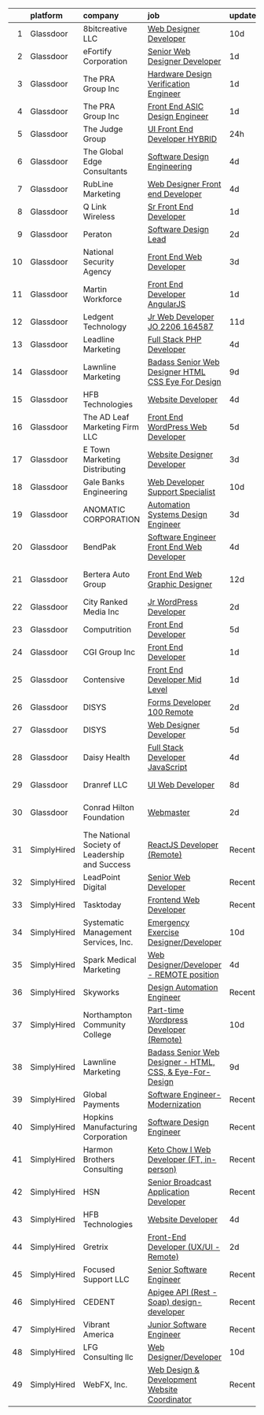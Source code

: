

|    | platform    | company                                        | job                                                                                                                                                                                                                                                                                                                                                                                                                                                                                                                                                                                                                                                                                                                                                                                                                                                                                                                                                                                                                                                                                                                                                                                                                                                                                                                                                                                                                                                                    | update_time   | location                          |
|---:|:------------|:-----------------------------------------------|:-----------------------------------------------------------------------------------------------------------------------------------------------------------------------------------------------------------------------------------------------------------------------------------------------------------------------------------------------------------------------------------------------------------------------------------------------------------------------------------------------------------------------------------------------------------------------------------------------------------------------------------------------------------------------------------------------------------------------------------------------------------------------------------------------------------------------------------------------------------------------------------------------------------------------------------------------------------------------------------------------------------------------------------------------------------------------------------------------------------------------------------------------------------------------------------------------------------------------------------------------------------------------------------------------------------------------------------------------------------------------------------------------------------------------------------------------------------------------|:--------------|:----------------------------------|
|  1 | Glassdoor   | 8bitcreative  LLC                              | [Web Designer Developer](https://www.glassdoor.com/partner/jobListing.htm?pos=119&ao=1110586&s=58&guid=000001819ec7aaa1aa379175f285ae50&src=GD_JOB_AD&t=SR&vt=w&ea=1&cs=1_36ec1786&cb=1656226294862&jobListingId=1007942370710&cpc=D3E44275D43A938E&jrtk=3-0-1g6fcfamjk6fj801-1g6fcfan0k25a801-cb3a9e8fec46c821--6NYlbfkN0DUopTza8mgHBODVgXoaTVIBmD97acycYylDsCol1Z8ncl2IreNVul9mPEQqWn9OdnVcH_Vp3uRbL09mJ5DClCvZ779lmN9ejhdmSI1oFTfiMHWt6tWquJ5Q4S202otBFJj1neCG2q0b-2N4KW7X5lu7jbjGFL1fweiqeuVRlLdK-CX0RtD43M953B1dV89koOH9zJF_JP354cNhuqFqHngdkKFsLKvDE3o_Suv2ushtXLxdB1kUOZcpzS5_3rw4xCS9gVnRYdnB3cP0GZbGGc2BgSltxjz67eO1umjFZ7XdWEgMiQFD13ei6TRE39x6_N0Bh32pmz3EdJb4C0NSIhkVAjXwqF8PifG2XJslAejbMGEwBgvOMfFj5yPwdZbEgIlwicCP3DyBGqgQXNUKbFrL-50PPhkUdYxfTzhpssB43oo2gHG-oU3beG_rm_PJPLgLMWo-KFhKkfg9QABL_8mf2iN-EYd89ykQmWjssna-moOD3BkNd7wr29u3Tl8kJA%3D)                                                                                                                                                                                                                                                                                                                                                                                                                                                                                                                                                                                                        | 10d           | Waukesha, WI                      |
|  2 | Glassdoor   | eFortify Corporation                           | [Senior Web Designer Developer](https://www.glassdoor.com/partner/jobListing.htm?pos=120&ao=1110586&s=58&guid=000001819ec7aaa1aa379175f285ae50&src=GD_JOB_AD&t=SR&vt=w&ea=1&cs=1_9a42ba25&cb=1656226294862&jobListingId=1007961920482&cpc=5C70DC7FEE0D01B1&jrtk=3-0-1g6fcfamjk6fj801-1g6fcfan0k25a801-56283aabba8db66a--6NYlbfkN0D4nuovUOU2dPryPr7-xanE7ZFWASvaSyNm3BqXIbrO0jncgm6dzGKlpq64GhjWedMHGhQf5zuqGZKhJbzuerz6WoY1CNE-wn2o97eoBpvVYWyu8Im0MmTyI-8z7k-wPBO4NIYGTr0yD4UfHPYVzkBxDKyQ8hP98UoiXYExT8LfmdfFQZrGaUu4gcilb4YjkaXwevENbJ-PTVhF3kr_yoKpUpCCkQT1dD_1SgGBCDEhVgDSmvrGJeh-4z_1yUcVISKXmgWw1Hp4EbKn_HwZ09Z7gAOSVCcJI21srXzl8And0U-N_83tUiMB0XeHU78NcyFMjiMaQoOdieQeih41-SpkUIt_L4XNAJi1MivlDAvaGUmk18XtU7xO0PDMOFHun03b_f5lqzu4kPjk4QWFiuGpeXTapdw9gzlFPJ3dDaUYNB1JJpVh48yuMZrYivRJCgnHa9L7wi6NSSnKnFD2W3DQlpRsCA_th7MFH5WxbcrQLPvkf19z9SpyhWP1CcLPRB0%3D)                                                                                                                                                                                                                                                                                                                                                                                                                                                                                                                                                                                                 | 1d            | Remote                            |
|  3 | Glassdoor   | The PRA Group  Inc                             | [Hardware Design Verification Engineer](https://www.glassdoor.com/partner/jobListing.htm?pos=115&ao=1110586&s=58&guid=000001819ec7aaa1aa379175f285ae50&src=GD_JOB_AD&t=SR&vt=w&ea=1&cs=1_ed664d04&cb=1656226294862&jobListingId=1007961514997&cpc=71532419B2302243&jrtk=3-0-1g6fcfamjk6fj801-1g6fcfan0k25a801-4b4c4b1ebfe99a27--6NYlbfkN0BK9GXDcakwdiqmeo8o-2GvkYnmPkq7xevAHdeF_847qpUj5hh6_5O15ZTBf3hO_n7ux-8mk0p5FFsehTHkAi8PCJfcSzrfhxBFpey-4hRa9G6q9e_hQ7nEEU9yJ_yEYPEKL3KnhO4FHuBkuI0wwzxn4_l-fagM9dJyHFGdl17r0SyHpwXaaqaXxoVWJ5lVq5697fZso8yWWcQW6fTsZxlAcoYwCsVtuhwd9jQV1jE-5MSc4pvsjh1hqu0RmA8lS-3cvXvzEjiO5MGR05shb27TwQhV4yaoxAUk-A0cFxykrXBfIBMa-KimchWhJrNZtam_gwnTSDG8pBAXuC7OOFIRWTHA3ypDSHLxSML_MYdgrjHkO4TZKxrnScoILwH7FPjx95T2vhmRyCeYtjzw8yWS9jvunwcWAOtspc4qNbHhSlCkGSXC2H1qhPMau25VoTm_PBcEbTRBN7PHdFzwpGZBG_DDt0Cd7mMXf-wIXmiBQsjOO4P9CCa2)                                                                                                                                                                                                                                                                                                                                                                                                                                                                                                                                                                                                       | 1d            | Santa Clara, CA                   |
|  4 | Glassdoor   | The PRA Group  Inc                             | [Front End ASIC Design Engineer](https://www.glassdoor.com/partner/jobListing.htm?pos=106&ao=1110586&s=58&guid=000001819ec7aaa1aa379175f285ae50&src=GD_JOB_AD&t=SR&vt=w&ea=1&cs=1_4b0d4fdf&cb=1656226294860&jobListingId=1007961482182&cpc=2069669CCECE0501&jrtk=3-0-1g6fcfamjk6fj801-1g6fcfan0k25a801-14c83c729058537b--6NYlbfkN0BK9GXDcakwdiqmeo8o-2GvkYnmPkq7xevAHdeF_847qpUj5hh6_5O1sz_BMQe1cGGGSG7nRu6Z1or8mmINyuZ8njAzumBoKvV4YajrFOoAuXXamnIdB4x2WRRyVafhyD4V88l4hJRd0kV0jPLIZGxWp6F3ZtZchayQwebt7NztEqkYIyeWnQ4yzKmX1m6qHTpuNB4BcNaTz8PMgK3D4qN2C-NkT1Xdlk5YKoY2tC8XsXNlynT32_wGE18pe2VaTwD00LxHMSj7_IRY3bFO9KZGeABXFkkS76LHCykma0yYulYql7DZp2nK67uk1cHKfxGPWoMQmhYRamwLKKtcbvtCYguhsS-LtZF3qlGSoBkO5agQLl_mD6nwok95Wjl3GdnGtNM4VjJJiBNQHQzxT2y9HOiqR8BrxXE__yvmyxFPWJJWQmPsFuH3HkmFRthixjTuTChBH8_6v7k5RT9eBMxk3K3LXQA1GlWFp5u8SztrCic-0_s5po-o)                                                                                                                                                                                                                                                                                                                                                                                                                                                                                                                                                                                                              | 1d            | Santa Clara, CA                   |
|  5 | Glassdoor   | The Judge Group                                | [UI Front End Developer   HYBRID](https://www.glassdoor.com/partner/jobListing.htm?pos=113&ao=1110586&s=58&guid=000001819ec7aaa1aa379175f285ae50&src=GD_JOB_AD&t=SR&vt=w&cs=1_562596bf&cb=1656226294861&jobListingId=1007963240520&cpc=608BEFD8E68346F1&jrtk=3-0-1g6fcfamjk6fj801-1g6fcfan0k25a801-fe7eadf6cce4f9c9--6NYlbfkN0AEfvaTCbEyT-QU0mB1I0G9RQ6RLW6MmY4ibAKfSb27DkVWgLbvCGilYWmviU5BJjyNQT2aN9fkkZhw2sPAqjOW1BMVng-bPc3XBQVa5LY5NPIP6qfd6kt0TSN1t1qwSVkkBo-whYKiFn3qlN5_wj6x88mIiQqccAs83Xbz1Chc8Npf7kn9p49wSNEgEXFYxHoZOJz7ou58i7p0XSqjEcocOh5vjhjAzoMqzDbXTzxHjZFNJnFyUQBXHHAPJclUO9tkw1LuMlRm6IUFeSnXeC3mqkLZXsx5QSMKLKKT-YW7DqFiYT9p7dr3OXL4KDwy-jrSK_An6yxOThMFmg7cvhLw1dCftbfAhBIktXslvENpf2xKuxH9uyDe9r5hF8vbmCbJaSa5s0f9PiGWUkcQKoIl64t_L49clvXHXsHBYBxjNYQsRaM7hzJ3CMYvGgBX7-k7iwt6B_jUrhMxjh5XbNqGKj2z5Q-KTbTqm8rXzkS5kwkglozd0_mzI5cN44_l7RFV-J8al2HMN3HNbuhwy1VoLdYt1BPJk1k19X6iOHw1FR0dZFjjT54gMxl2v4xWXFT7u7dfHILaa05hd_SL3BuwHAYRaVuyC-2CcBSpkoPt7jF3ZPk1RorYx1aeqZfID4jK7Mr2EjamQC5f-mhe7B_0Nb-impx2KS1XyV66NM5qMTpS-cGRgzvhutSBk4hy7l4%3D)                                                                                                                                                                                                                                                                                                                                                                                                    | 24h           | Wilmington, DE                    |
|  6 | Glassdoor   | The Global Edge Consultants                    | [Software Design Engineering](https://www.glassdoor.com/partner/jobListing.htm?pos=128&ao=1110586&s=58&guid=000001819ec7aaa1aa379175f285ae50&src=GD_JOB_AD&t=SR&vt=w&ea=1&cs=1_a6acfe7c&cb=1656226294863&jobListingId=1007954004907&cpc=F4EED0218A761C36&jrtk=3-0-1g6fcfamjk6fj801-1g6fcfan0k25a801-c7fe204603391753--6NYlbfkN0A4Pd9G7Psxse2LYHgJRkYguHzML5L6KVZLzJM3sNXICnMc3eh3dt3QEYOmT_Cvlg7pCbJCL5uuvvNe88pkE4lY_tLRuIXUhZMcctNs1jmlB5wnp88q7twdcZhubaJ316A6ygpQSD2wSRhH6etT1poh9njC_lqU38ySBQe8OnsrPjS8qhLJ2NanTs-OFnV2CAn03_fiTw4_DkHs2eEeDXbIfJVfSkTRZ3ftj-9Tt5U7gUtlV7hFvaj5QZUmrwJt4JI3cKDNBsN7ePaqm01ud7xsY1WXUQCYBCnOyz4abSY660dOpwZflkQQRAM4xguyhYmn7qXop70wrqwbZFkY4rfxVt-WBdMhqPzv4yKjxfFl-n8K8cDt7vqT84foKeXB0KbMp02EQ0d0b8Yq8uftoReU0FieWX9p6ovYqLYu16kyUNtHdHr4JBqO-MJhcEYUtwNrZYd5C-vKTYSfwd5ORDNn0dm30v7WMUUYeZCsfIqYd_5h9_vt02l8hdKoOYRIRxikptdbBJiHMA%3D%3D)                                                                                                                                                                                                                                                                                                                                                                                                                                                                                                                                                                                     | 4d            | Wilton, CT                        |
|  7 | Glassdoor   | RubLine Marketing                              | [Web Designer Front end Developer](https://www.glassdoor.com/partner/jobListing.htm?pos=121&ao=1110586&s=58&guid=000001819ec7aaa1aa379175f285ae50&src=GD_JOB_AD&t=SR&vt=w&ea=1&cs=1_a355d346&cb=1656226294863&jobListingId=1007953976054&cpc=D3E44275D43A938E&jrtk=3-0-1g6fcfamjk6fj801-1g6fcfan0k25a801-fbee035caaac6148--6NYlbfkN0CwtcnIs2i24PHJ9Vli1FFanJKrvDdZrVM-GI2JULZnjle8FvWQJjQMHRAtB513GKx-wSVa2hTTUmByA6V9PKI-w6cwqQfPy2aATzFHSNpomxmlqWKNpB6zHmyIMZcL82FzIO4XUUZlVKD3wcRoEV9rO5TZUy0RtLUaRoqjb0RBgpzvU3W7XztS8f7ZEmiKdGleUiScPbDzrZ3aKbNYxsZWi4GoUOdgIBT66j_5rABaO2-LByJfGM4K3bBbsqudKHedYFDaa6-i22PZ57zXnMQNSu81n3WbDIWfk7u5XMvdIKFpRUDq4Va6Fzzl41ZwgfALKSFApcJ2dR7UEEWizIfDoNBfJfKdli4gWMubZYTbjBwA1L2MUQchBoVdap6FG0uN-OsuQLRcdw8N19cBRcILbfsyZ58ma9FRbZ4gTWYH7wF8hdZbp-vkWTWRFGzTJd0bQ51KGBtyilPrKHxhcYY7o9OQhArWOX6Je0aMgG9p-lWiqKBnH-cPnwiMUoF9bEKkqTkfY1A1BA%3D%3D)                                                                                                                                                                                                                                                                                                                                                                                                                                                                                                                                                                                | 4d            | Cedar Rapids, IA                  |
|  8 | Glassdoor   | Q Link Wireless                                | [Sr  Front End Developer](https://www.glassdoor.com/partner/jobListing.htm?pos=107&ao=1110586&s=58&guid=000001819ec7aaa1aa379175f285ae50&src=GD_JOB_AD&t=SR&vt=w&ea=1&cs=1_a15dfd87&cb=1656226294860&jobListingId=1007961683255&cpc=D2A6DBF304636DC4&jrtk=3-0-1g6fcfamjk6fj801-1g6fcfan0k25a801-155da40d50980873--6NYlbfkN0C1n-7uwLBmXreK9Hz04i1NaXR3ByHk8AHoFYtQOHcucrvXy0Nd9rpChCPns16t6Uo2MBqJPaErpXCbk6PEqCYlxoxbHe3SrFcw8QaaBXrk0JoKya8PzRyJ3WIwl6M8x-sxJsKhzP5G_uNEvlPKpWSXO_AFDkghZcdE0ZUFkKucLlcJBAx1pk9P1orjm1C8Ro6EA8iNeG7G7YZCbPlm3VdXv9p_ZMjECM_ok3Z-dcPR3lkH0TIxmBP40ToKowujDM-WPZ0eLErTJgjVstC6__ld_DN7dgwcxRRF1Tfgr-y3XuW5yKSib9W8gpwyWsOkjEy4fLU6VjglC6HB8ZrpBfDf2Og-NxMN4LScSBAY3TzmQw7fEvKY1AtxHMx8G6xsy_jAReYKB4y1_TorNB8AsTCvFVlm9mS_qlvVFf08cO6MC6y9HAc91RhwkgVHa0EcpkC2W3dUUqGtaMRKMkSIMO5xaY9axeg2yIfwPk-Uj15rDALvrYmHpijT5OW6CDK43JxD2ZjIa4Tngw%3D%3D)                                                                                                                                                                                                                                                                                                                                                                                                                                                                                                                                                                                         | 1d            | Dania, FL                         |
|  9 | Glassdoor   | Peraton                                        | [Software Design Lead](https://www.glassdoor.com/partner/jobListing.htm?pos=117&ao=1110586&s=58&guid=000001819ec7aaa1aa379175f285ae50&src=GD_JOB_AD&t=SR&vt=w&cs=1_c3f222f6&cb=1656226294861&jobListingId=1007958913635&cpc=0FE1F5EA2BC84A01&jrtk=3-0-1g6fcfamjk6fj801-1g6fcfan0k25a801-95fdf940415fdf29--6NYlbfkN0Cx7R8OmodZU4Ze4hnUhR0Myw3_voyDLMHXumN7ynSuTrXceT3foN28OOGtcbbQ_76yjlCEE38DcsnVRmeml3FUhS_BVBmZiP-3o5rH2w0oA9HvOAyTBlNGV1Ig4DZloeCvpNOcfBx8MpLo_4La3O0NNCkzqW6BPe1nZekEGRQwj4TfFYu-utqmQKoA2a1jjXyT35gWbRfcQE-RI3lBKiTW-Zyyfxp6YRYXJSSTNGYpigjyo1FiV7yiJ-ZwmlrilxeZ8On-kMiWRTO0Pkyr8v0tADZ6YDmTsn1EqCpZ-em6YtHacl1WB2xl47srRauhBgk5c796OEP3nJSwemoHDIuLkGvlJRiXEMVcOVMHBC3DYhbTe1mRZ7RO_odntqx9NiACfGlrfV56z8IrpF3mOwfD4zkpWUIfpPBjTrJ0S7swx_kXUBflKxbj5yIc2JaIJfzesT-7skaAT_XeGShIU5TqVZMRO4K58HZpjefebf-GosIYEL-aVCu9vBbw_JCE-4CeeCDN0aMHANvesaIZLIbVKpN5XxRE8ZKig9BN_nSF53qhr6jAGwUbRn9FuzOVisIoMh77JY11zqVZMkrhMUcpud4X_3rzTOoLfvTcwRuOEjLtB112IjagRpw_8BLxD11-0hwEYGJ-k3U2q_jX8G_ovJX-8xMWzI_45M4ww-pyS1LZfo5vRza-vu8Sb7KphgGQY8zaQX4ogTQ303JQpWJ5vsd4LG7cgvQFPHglL1VaU0O8wqSFqEwRgCFUYZed1Tf2y2HjTGjnKvbUHoVogTap5a6nK2ubV-7zBkhpcrpHIbdAmSfI_JHe9BbSZBVQKbtzw_XV1mFaQov3_RUNt6NKgVUOi4_rE4ABjFBRsTLU42nca7MmIUXGYSBHKJA4nGrpMyTr34J9acaa4LCYc8JRDSnl3rCvg2Cb08B0VxpV6TukblaptXf0jZmDsCcy20v9JuPusGydtAHHu_KUuIJIoQSfphxR5iJQp_0qyBXU8bUHoK3qc3vB1YA5gZ-S0bZoBRKKBTDEMlgVSLQhmPynBGwd7YIsBdW-reh6Om8T74fPCPnDvL7lmV-_dQ5wqPstmhM-XDPG2A%3D%3D) | 2d            | Chantilly, VA                     |
| 10 | Glassdoor   | National Security Agency                       | [Front End Web Developer](https://www.glassdoor.com/partner/jobListing.htm?pos=104&ao=1110586&s=58&guid=000001819ec7aaa1aa379175f285ae50&src=GD_JOB_AD&t=SR&vt=w&cs=1_9924012f&cb=1656226294859&jobListingId=1007957279298&cpc=C5F9C09AE97B3D2F&jrtk=3-0-1g6fcfamjk6fj801-1g6fcfan0k25a801-7043e58df719583b--6NYlbfkN0AC5S5KfpcrE62cRuYLg6qW_HWiPjKHP06qk-AGfbwYtGlr3wcSMURH9oqKq1q2FCfY-DrG8Aq1mWNcuIgXlub4Gzg7YdF0VQylb8Djye0uQJEe6MR1DUIybqRonvXJC4HR2ZuZ1_Xqm01-MXkHzJlQ_YRjbuVLHkd51UrRYPjoNK2OegH5f8Hnlpuj-oBK0LthcU-V3LWZS4WNXwfHaolPI_uAgv7u0bvtRtso2uaz4G4D7xClk8qLyy7_1ZdafQlQ1qmQpLsM3Ibsz0EOrb-I2aQqiR8xwKdfUaWBqJFHeOBK2cD50YKwPWMX1zgcgvHLlDu_RwDlvBWzV4VB6aP1vv4PqqSf801td3XZHRlWZYlxOJkl7ONtmynN2WTNvPdKHxPXYeTRfqcqysrMJmJV2hgduGvtjA8pu6omUcSMq6vG9-NKEQE-A-Xa7pbdK5DHGZTcTpRnrgAgxRrxKvWy3bxLtrSCuLMGQ_lBlvhnGg%3D%3D)                                                                                                                                                                                                                                                                                                                                                                                                                                                                                                                                                                                                                              | 3d            | Fort Meade, MD                    |
| 11 | Glassdoor   | Martin Workforce                               | [Front End Developer   AngularJS](https://www.glassdoor.com/partner/jobListing.htm?pos=124&ao=1110586&s=58&guid=000001819ec7aaa1aa379175f285ae50&src=GD_JOB_AD&t=SR&vt=w&ea=1&cs=1_b920b60c&cb=1656226294863&jobListingId=1007962089833&cpc=5FEB1BEB8E14EF52&jrtk=3-0-1g6fcfamjk6fj801-1g6fcfan0k25a801-17584acb46dd2ff2--6NYlbfkN0BAnXLjUwbR7LBHhCcBSn_NgtH3YW4eF8cFpakyIhC5-Y63xUvH9OBGoxmLdoU4zAoFL3cfnywLBxNQ--StJOhHHeEyWH_tMpaPAcZjXIQpQhFKYvRWGodXBWEx88VXUxqblwgbSy3clJ6NBpIarw93vPIWJq4WhuAeO1sSUEfWz4MAJ0oeJGidFPLy-oSsQyiqcK8RztEM2NFQWZCGbw-aJJh5mWGtMNTmbbtk6cOjv0g0bB2btNVcMk0Xa6gkI9FVxib3OaRnQ2rMZnIkmWt0FhdalrWsoTkux3Wq5bvq8bPri0L894BfoUZDWoLgPsz1b3Qh_rTd_Bh6IryqXDTeYqwnaJ8ebwfRt28uz9N_xdyTZfY0sVNpc3N7Pn8UwkkXTQCsDjAaU5asTW2pEUKzOuiD80adpBFO2Q8s95X8t2p8B1EKlB9tq04lup8F-QZZzt-uMrzeh_PDeaciJ-mOjpRkIhwz-EuljQ2gaBJAGaWp0XH1XKxBlI0Tv3vuDLTD7XeEY6BOiA%3D%3D)                                                                                                                                                                                                                                                                                                                                                                                                                                                                                                                                                                                 | 1d            | Charlotte, NC                     |
| 12 | Glassdoor   | Ledgent Technology                             | [Jr  Web Developer  JO 2206 164587 ](https://www.glassdoor.com/partner/jobListing.htm?pos=130&ao=1110586&s=58&guid=000001819ec7aaa1aa379175f285ae50&src=GD_JOB_AD&t=SR&vt=w&ea=1&cs=1_2d83e07a&cb=1656226294864&jobListingId=1007939704161&cpc=451933188B21919D&jrtk=3-0-1g6fcfamjk6fj801-1g6fcfan0k25a801-145bcbc9936b2581--6NYlbfkN0BhfrGGbcblirJ0_oD-V1jJ9SBvie1turFDKTAe6KCgNxcglQf_GDNs19Mxti6n_Sqr68PVAOuRfGvAxdvY4X1GgZOVzAOcPqagn-QvrInoCr0rXs6oTdVqsy7xiRaPyg-nNViKaA5Gohx8wkhuPvDMhSlQaDvj8Nc8wzkCJhEn7byMr2EFbtrne4-cmeZbtXfZ9k0zxHd-VFIFiJ7euJlh7PCVWEy_XIwtvR30gn89FSPmM45hc7T1m6xJnf8O-BA4PuLDHF01YVPfgbSdr6kUgFpQDKegL372Qy0Q2mc8H1k08-qROAGXjkRRgvN33m9_fveIQ9gj4COnqw48C6w6cYNYdlTxj17ReJzpbBIvqYF3fQohcKMjzPv4JTWXc4oFdMaS2fbBmKDNO3HXJHtnxvyGKUda1Ez_mM01_swWjMNx_io-ijgsLGX0I5M1-oYziVZPJk-nR1jSRkRm4Dw_H7MaI3H9-holyVpidB0UjfA5ZLbtra1wYeQZq3RyS6dCicbqNi54-gMJonHS-iiue_ick9caJC2wfA66ayCJDcYbsz_yv00Djpre4WJ-hLk8OkpRrODuXa7lWxnDPc9-NpFTxDyts7WJZHzhkvYHWnQryyWW5ckyKEZhs_Pc8IY%3D)                                                                                                                                                                                                                                                                                                                                                                                                                                                            | 11d           | Sacramento, CA                    |
| 13 | Glassdoor   | Leadline Marketing                             | [Full Stack PHP Developer](https://www.glassdoor.com/partner/jobListing.htm?pos=101&ao=1110586&s=58&guid=000001819ec7aaa1aa379175f285ae50&src=GD_JOB_AD&t=SR&vt=w&ea=1&cs=1_b18d95b5&cb=1656226294859&jobListingId=1007954634277&cpc=75A994F6883660E9&jrtk=3-0-1g6fcfamjk6fj801-1g6fcfan0k25a801-908bb4eb01764e22--6NYlbfkN0BTT1lo8Jwdy_hu5PBsWOg-OgEs4ry3bvHurgSPaoaOHFfKi5DtkBbFDM9npbVRd7tuO_tHc974IwCIob7K7D-jta9I14p3CHW0ZdAMbQ4kVjq5Ph4nVjJ7etYw8hjEImXxYRFyrcKEz3kyqVJXS6-aEA1-rtkWwm1II_waHQ5C_CSRFJaR5rgSFxOkHJFuf5MJOR_Nr3k3x8Oe2reNFLLkJLl6NJlTxtSyJ1qM5quzfUXi5t2ONZ_u0K8uXB3AlWGb0RXWEXHToqvR5_QTz3Q-RKp8MWq0ChdCQtVhSPUBiVpJ6tNy6bBuKokME5AyYtXYIlg8OqbRp-0PmoTf4JWuVvCxujfFFhsMqMER30MdJw_UXkMU2_n805mXH1Zi4PRS2vOWniDO5RQbXtDbCqO9qbDW7-021YP02_XJe2SC3LdwD21gzBkVi2AsmkXdcSyckYVFN9WeK5Fd-IX14U_J2QaDSzORGIM7mKlyUfkcDAddN8xDKd44mN3aVeacxJqEP83wnjH7zw%3D%3D)                                                                                                                                                                                                                                                                                                                                                                                                                                                                                                                                                                                        | 4d            | Tulsa, OK                         |
| 14 | Glassdoor   | Lawnline Marketing                             | [Badass Senior Web Designer   HTML  CSS    Eye For Design](https://www.glassdoor.com/partner/jobListing.htm?pos=102&ao=1110586&s=58&guid=000001819ec7aaa1aa379175f285ae50&src=GD_JOB_AD&t=SR&vt=w&ea=1&cs=1_c2eaf6f1&cb=1656226294859&jobListingId=1007945270122&cpc=DF5A0759EFA3C87B&jrtk=3-0-1g6fcfamjk6fj801-1g6fcfan0k25a801-c11d92ba87d007d7--6NYlbfkN0CSgGTbSPgM0xpgWRkp5SRTexU57Zk_6_bZ18eqb9d2QPonl4wyxnYYzZzlQX1INA05EVULwZuD-rw-yad887exhHL80ZF-6sCv590OQr2cj3ZF3-pMXOqi0CfpHb4cS6sIfTWaJDnbeVN6g9oZH4Sc_gMnT8ZNkGUcR0rk47uFGVNZvWApXP8wh5IUZdNkTFgFn_ZS4AdMsQivY6KHPhQughno6ctca6LOXe60qgr3Ut0gql9tahtEjzQWFt0pZo_PvU3_llrjLYazX2Qlh7qmF7O9J4HSjMp9qNL1QFMyHiaZypQO1Wcy07oCXXI8H4uvA-VGN5nY1cJfNa-USq501nNYqZ00M7VUdvjM1q51VepfeCxGfxU3y_Q9QuOT-pvJu023LQkVP2elfPZ4p2LSLss5Tts8KNkWrW-bpHV-w7tUFeZViYb79wpK4lf-39De0XKBfhZh8Z88i37HWPSt1dvCvjhiwiRpPwIl8EVXTD14sotbPbsuM1js4WzRBe2jGtBpXUrLfB9fNRTNS7_NRvvCZTraag5tBTJxz1I2Rg%3D%3D)                                                                                                                                                                                                                                                                                                                                                                                                                                                                                                                        | 9d            | Tampa, FL                         |
| 15 | Glassdoor   | HFB Technologies                               | [Website Developer](https://www.glassdoor.com/partner/jobListing.htm?pos=112&ao=1110586&s=58&guid=000001819ec7aaa1aa379175f285ae50&src=GD_JOB_AD&t=SR&vt=w&ea=1&cs=1_07c1f04d&cb=1656226294861&jobListingId=1007953993668&cpc=155EB9D5185558AF&jrtk=3-0-1g6fcfamjk6fj801-1g6fcfan0k25a801-7180699d7561f315--6NYlbfkN0Bdi3r-K5gyuedsFzsY4v3-uemM-ORqdIiUVv3E2nJH3m1kvUo0vntVdtbRBW5PTfz9Krfq1lrZAb6waEh38pCyHo-3U3GMG7Q_gaBt9bARnCw5s_bKQJQ8sTQX6AFLCQPrl9qVN2pwxobTNGpTzYke5ZvstYOdjTZqeOg9F3xkvjWcSPiRWnI0W_pTAigev_wBwjoqCfnoWzAZY-FCiOkylfUtllxp-4H28XFwQwfmP7iRXf-LG8lZdNzArB_xrs2vi1ytM0wbnshpTdlHhgJSrkNm0XPHaKSWiZXZXjslL0OyM0nYrZn2-U_asrlw5pqSk88tbCuVlb1fIw02SXOoZyP3Hri_OR5DQksFagAbyCgPjfOzlJaOZuckMcrm8OwM_YtMbwix_rIELuQjtYuJtqMJGB13z010jjlb4kaFlDerF65xBCh2MQY6Xwj2XSjJJALrU7Vo0nbB5uxzWJtBNDuAtIY-8zpKGKAlHQC1J1D953TePeWo3B0vE5TqrV3pUui3TW6yHCK8CNe6cTUz)                                                                                                                                                                                                                                                                                                                                                                                                                                                                                                                                                                                           | 4d            | Saint George, UT                  |
| 16 | Glassdoor   | The AD Leaf Marketing Firm LLC                 | [Front End WordPress Web Developer](https://www.glassdoor.com/partner/jobListing.htm?pos=116&ao=1110586&s=58&guid=000001819ec7aaa1aa379175f285ae50&src=GD_JOB_AD&t=SR&vt=w&ea=1&cs=1_94534140&cb=1656226294862&jobListingId=1007951378118&cpc=34670CD602BE5E55&jrtk=3-0-1g6fcfamjk6fj801-1g6fcfan0k25a801-db6b9263b11ee93d--6NYlbfkN0DZZww-p_mr8GWlqIRBY21Wjl_Fk3kglyx5_HcxykVqwQHnXXR0FP8aKzM6estskSMiOfhHs8qcrET9pwWIV88OLDflg14DFXuCocmtxjsDBhw_6CLIIrrfWO2UXNQNrXnc3SMyAbX4dl9qxgzgs94ZPmRqb4FtZqeA8htErjbnwUfxfRxLVHH48-V_MC2fABzreqnBNr_vDc5qyfJKWMMyqqzWc8SL0oEaN-7Hx87pzKm0SveLzxq75aZXd2ctfuZMsA7QeM8fMZ2uhdrY8fUmYK_apUoF9TvS-9SvLzDy69nYg4NpAnK4QKFUIaRk6hLwNa2q_CYBNea0YS0LWSD3Yl_NZMGyieYrzujHffxsGL7LuA231r781z6gnbdckT0Y7Kk-nd-2rqc3me8do3hPA-ZmCQjWUFvN29xO_FIBvSZwa2nvuB1pxrjuixD028UQedCS5BDy1TGeY7fgGad6qyTalngpg1eeplQ81q4KuzE4fjYorri_ZqeqKFIM5_IbC4_WCdbbZR50CTy1wBue)                                                                                                                                                                                                                                                                                                                                                                                                                                                                                                                                                                           | 5d            | Melbourne, FL                     |
| 17 | Glassdoor   | E Town Marketing   Distributing                | [Website Designer Developer](https://www.glassdoor.com/partner/jobListing.htm?pos=123&ao=1110586&s=58&guid=000001819ec7aaa1aa379175f285ae50&src=GD_JOB_AD&t=SR&vt=w&ea=1&cs=1_0c3623ea&cb=1656226294863&jobListingId=1007957283512&cpc=1120CD366D53BFD9&jrtk=3-0-1g6fcfamjk6fj801-1g6fcfan0k25a801-4bbd83eb6e4fb58f--6NYlbfkN0DTBwQIIqOZriTQlyDC3H4r-aRFxwE0g-8xC_c1L20femK_v-xx8idUgDFaEkHZGGPo64Ec01lRNvcrWg9vUMzq8DQF090pDZrfXfpS15vhYnHpE5LiOgmUKLylryTgIoKhYh1Es_DSxvBax7J2h7NVROQAsGMShl2nChjPofwzXbZSdR33PonxtWbvuTfAksavM7cuS7_pjn_eA1NB1hipDcUhtFccwR5XpKDi4zNdByI5gikrh0e1AhaLNZ6sopvaAhDAYmnFvHqeRomod48zVt2qy4JV1cmF0wjj_uDBU3vXW0PehasoYbH0zEMsBIGhH_xmIoxMIynAa4JxYLj5JWA_9bu4bhXeMu0-zS7SJWZc1eMm47bwin2uTKb7_tH4eVZFUWkIXbN3R3nIyzj0PJqc4RyKMvRV0oMTxFQRC-2GOgOo25IU3u5GsviRlZzmlKVkrXTLrwHgzUnGLLa6sQ3KEDbd9pkDhIvW-udq_A4se5i65Fuyn3fIOJ9XRRL_Kke1e83uxw%3D%3D)                                                                                                                                                                                                                                                                                                                                                                                                                                                                                                                                                                                      | 3d            | Elizabethtown, KY                 |
| 18 | Glassdoor   | Gale Banks Engineering                         | [Web Developer Support Specialist](https://www.glassdoor.com/partner/jobListing.htm?pos=125&ao=1110586&s=58&guid=000001819ec7aaa1aa379175f285ae50&src=GD_JOB_AD&t=SR&vt=w&ea=1&cs=1_ff23e642&cb=1656226294863&jobListingId=1007942102245&cpc=9DC6E4D8324653EE&jrtk=3-0-1g6fcfamjk6fj801-1g6fcfan0k25a801-0b2d475303922276--6NYlbfkN0Ai5iChIdwBzCUq6MZK3uuwHRlwVyxNIh-11viHtQUvT2CY-msD8unmLuop-Pq-KhN1IkmZstDLNht-0Py0uXr5szZ7duigwNQ_XliKeOm4iVs761nEk1P0Bk2b9ISUFReufa-xI56HKdMYERNy_Xfd3xrtijKDLxAvaTj1LgXNfuvqdygmyvRA-XdjU81Gx545tkNz187Cf_uAWiLyatbNOw2-M2ltXGPAzMXxhnq8ehMTu6Bb9x3yB4UWMK7trCDmRdOMxzzO92cBguqsbXb43Z_4YUTRm5tjfS7ECFQJgYK_gseVuLuGv6rneo7JD-2f5bwVpYfEiKrfShFyIiTdNBM-Z-vn6O3XlSGMrYMUIdC0s8guS_g8DgcVpUcGu_sdpSanJ4ZAPxCkxaTiO8V_VNUXiCBd1Q-T8a28xiJ7nkKswGY18DgA3OxIHwypSFUeUOCyhWB16PoXXtaPZkB9O8_ds_nTCkfhNZ8nfw9o_LUTKzt0UVxrW3u7yZgLHiwSgW54clVuNIFTdujk6Cs0)                                                                                                                                                                                                                                                                                                                                                                                                                                                                                                                                                                            | 10d           | Azusa, CA                         |
| 19 | Glassdoor   | ANOMATIC CORPORATION                           | [Automation Systems Design Engineer](https://www.glassdoor.com/partner/jobListing.htm?pos=127&ao=1110586&s=58&guid=000001819ec7aaa1aa379175f285ae50&src=GD_JOB_AD&t=SR&vt=w&ea=1&cs=1_b8af10cd&cb=1656226294863&jobListingId=1007957793183&cpc=ACAF1607C5C1E404&jrtk=3-0-1g6fcfamjk6fj801-1g6fcfan0k25a801-c2d9a8088d529895--6NYlbfkN0BSJAS0bMvUjQ-LFA_AxiV_vp9OQqCJ5EZSNOKIIQ-c5J2JF58wAPxTOpTsa_3z6NLUlzKfy2n-1LmWUYu93-_k7edtidIGH96XGEMphJ5blN8xx_sL04gAE0aGc6NnLgcM8NU7HRVMbp4MxgM8JYM8GNEqDyAolTFsYpNBR_FuT37cmSlQfDLL2e9-jf5IwRFyLesq0DWykGMEvhLq1ARnaYGW9N49FAZpwxr6uea5wVzMOKjxj8jD3Ph8eYw2g8RBp33AFsH2nADEb-PTDvpmsHYv11UwMwbcZierdRZW1LeK-AFBqpEbWncYb8rVQg21FN2d98I_MKOD6Y5SlljL1RTrY5O7Zk_fH9kXPv3JKth5994M0xUR9c0rmFaX3IPP0Bzp0s3gpbjB0ZBkP9yXO3cUOEieKxRJNs67SEICO1iYXqlpiUQqG580qp23oNOSDx2vP97sF7yTML64ueCwWL6_YRWZg2DoawA0gf0-r4F3KPmpXjQcww4yYweiPaKzvCE4mA8QLa0yQk-OABvnDiDEulc5meU%3D)                                                                                                                                                                                                                                                                                                                                                                                                                                                                                                                                                            | 3d            | New Albany, OH                    |
| 20 | Glassdoor   | BendPak                                        | [Software Engineer Front End Web Developer](https://www.glassdoor.com/partner/jobListing.htm?pos=122&ao=1110586&s=58&guid=000001819ec7aaa1aa379175f285ae50&src=GD_JOB_AD&t=SR&vt=w&ea=1&cs=1_4aa3efe5&cb=1656226294863&jobListingId=1007954031341&cpc=292036AD7E8A5303&jrtk=3-0-1g6fcfamjk6fj801-1g6fcfan0k25a801-bb5c9f73b3b60c24--6NYlbfkN0AuAjYKnBHsdkcMxrD7ZJITXxV72vImVt5xOyKRJQecNFLpcI9FqXvspaXfryRjrMadcabIlBP19Brkbi4aLrQaFppalG6D2oGqzCIRvGVqRo2mP-SeKcBxawQ6u8FVGonB9MB8_klVv15UeZSjpcFY3M1ye3b-ylXRTx4t1h3ytRBcZEKwm8pXZQ-mtKpyLf-7ZOfpcVagQDXDCd6vDsog5SOb777DRFjxDXoMSewv0vwj2wLz5rPAiAoLUMjTNljO-D_l-C_1LnRu5Yt7pJxmkcQLCSz7IT4Y4fJrFVrNBFIJcxb7z16sO7HrkuxgSG8wxwn1a1dvqPCrxcviIxenTyYAhNw3X82LqpqE7C5uzcAO_WjB-Wl2uAl6_gQ6VQpgW9Fd4slvS6L0QGiOetyinFG5UvYQW8i0dh1K2xppP_MmKetgnhhgxz6RFnCgNHrqKgPnbC_UwhiVZeaiKom1CguxOuDZhujxBb8NmVLsv3SY-0tld5NMRpsLXi2Hq2B5VMomlh9VDXBN1IeyFk7vPsNoena0Bbs%3D)                                                                                                                                                                                                                                                                                                                                                                                                                                                                                                                                                     | 4d            | Santa Paula, CA                   |
| 21 | Glassdoor   | Bertera Auto Group                             | [Front End Web Graphic Designer](https://www.glassdoor.com/partner/jobListing.htm?pos=108&ao=1110586&s=58&guid=000001819ec7aaa1aa379175f285ae50&src=GD_JOB_AD&t=SR&vt=w&ea=1&cs=1_8c47bc07&cb=1656226294860&jobListingId=1007936110445&cpc=FFA730268E216A27&jrtk=3-0-1g6fcfamjk6fj801-1g6fcfan0k25a801-759b790ac5ec1ff3--6NYlbfkN0CS7sCOg6C94ZiFFlx18pR1sYkp57tZp3LH0Mr9FiXEgT-31WuvklTP8RVA7OpZmHYOos1LROe7kgXymoUGlnX23R4Z3Tr-yuLqo45cH2oFAnnUPEyA021eQ5T2SYxnQiqq6z5cFTBV-wFPdSLQocv-5wC1v8ilgEfcQPjdVnSPKm0owDZBbVmVhbUgQX5QbVZFbZIaBuhXXfuszOMtO0QQ01_1KtyGhSv_r8ie81dAa6RXOEyrpqkJ-SY57_fpOkY_ZvzLrbYIln1J25LD-l4p93eh35_FWuJhBtE-FkfyCM2fegbcFZp9Vik1X5OEkqdJNsURu5--6ggw3NOCQqSawa7C6rgxCmyXBcKLMhR0nvyYE4BQOKNRALF4low5thSxcaDPVuOO-aQdCtenzx_NEwzXBiGBn0yYM-MIOyjIwDJvasmGSMjxebjsNE3vRnUAs3LVS4paCzbusR6d8P9q7LsaWzEFkYWfoCp-1veSkcr2ns_j_Ib6EeZ1w9R5WkT-w9lfzEJkSejMy7AbJ-54)                                                                                                                                                                                                                                                                                                                                                                                                                                                                                                                                                                              | 12d           | West Springfield, MA              |
| 22 | Glassdoor   | City Ranked Media  Inc                         | [Jr  WordPress Developer](https://www.glassdoor.com/partner/jobListing.htm?pos=111&ao=1110586&s=58&guid=000001819ec7aaa1aa379175f285ae50&src=GD_JOB_AD&t=SR&vt=w&ea=1&cs=1_70d8650f&cb=1656226294861&jobListingId=1007959533386&cpc=BA15C3E50D27FFE8&jrtk=3-0-1g6fcfamjk6fj801-1g6fcfan0k25a801-5967e3cf0a0040a7--6NYlbfkN0ACTeRvGRFS6hadW-07x_K1RnsIE8OdH4tufuZ5eRAiXtw4liyTMXhhwW7mOpgVwuvoMLgdpPb7ZWJGjYZaZqw_C3D9_dK4MOjOeVdCgSTPU226t-hevys1r7wLJXqVzsp8U0qJSSMR9uNfjJ-dorJeVIMFy1j2lI2NVDvkycO8OJ4Udbdd_qv1b42VAgUaHmePzGkYAnwcQIQnfpeZUb_sGjyryDq9XOk7pyODubKaUU6a434cIfmX0Ixp8csrUzNMj6ZxLOm1nYCSuodnCkJrQ-yFrlikZ0UrZvvl8ZbZKZ4ACvqKQb9yU__ga3NDCVrYRQPJPJ-C44H3BWYJO2IGSQHaI6PsfwgQvVFj4c5FTtUl13Cv5-UTTadpyfZ29rMiNOtPrfBS3LhezSRBSzkR29cyUlB_-xf4KBSbNKI01533qCk_3RDwGKW0gp1X0YC7ecjXNmONTw6pOel6bQFQCIStoMZ6F-1oBtwsZPGF6XwJR-rOQ06Ekhq3g-qomfE%3D)                                                                                                                                                                                                                                                                                                                                                                                                                                                                                                                                                                                                       | 2d            | Vancouver, WA                     |
| 23 | Glassdoor   | Computrition                                   | [Front End Developer](https://www.glassdoor.com/partner/jobListing.htm?pos=110&ao=1110586&s=58&guid=000001819ec7aaa1aa379175f285ae50&src=GD_JOB_AD&t=SR&vt=w&ea=1&cs=1_6faccbf5&cb=1656226294861&jobListingId=1007951467222&cpc=6945AE2F4B03E059&jrtk=3-0-1g6fcfamjk6fj801-1g6fcfan0k25a801-f451f501c98dd6d2--6NYlbfkN0A1oVUjH25tiurHJFwo5lB9gryN7HrcGue-RZIJ5Q8BDyFtGWtKOXxdqf6aZBxOUYb3FXUovNm1tmI31qiP8MvCcIsY73GoeYbt4LjripoyZJ4JibgRofQZeNP8AtGPFWhauTPFw-oqWoSxgc_9EQ84N7Ah9YgtjmSfzlcghrMqB-AzkMtW9TKGJkFZZMgDeZOkINRfG_Dlys1rqap0hAABXOH9bWDW8eRw3voEYV2YiPy75N6C4w1L6N9gnP4eZpU1ZbJz1mFrtsw90cbUNBOxyYm_DmOiLPu5ukr9AXnwp36v8Sh6f4i2MA48TibTB1Yk-PL2s-rLFPSnil1c71eGTBa8FIa7h0gJvDge4HT1dcVmf9_WpY-gSMb1Q2k2gvKcfN1KpXi14OrW7aFtnveqYy3e3slM-Olnz9qmfcP-K1X9culaWuhL6YoPZD0NKbIW1lTgpqNK225yRLDWthbAYxEBdjjIDy7OJrLpuPlvCHtdz-C4GIwtgRyx_Mwi0uPCiUBfmsuQbQ%3D%3D)                                                                                                                                                                                                                                                                                                                                                                                                                                                                                                                                                                                             | 5d            | Bedford, MA                       |
| 24 | Glassdoor   | CGI Group  Inc                                 | [Front End Developer](https://www.glassdoor.com/partner/jobListing.htm?pos=118&ao=1110586&s=58&guid=000001819ec7aaa1aa379175f285ae50&src=GD_JOB_AD&t=SR&vt=w&cs=1_cd615e53&cb=1656226294862&jobListingId=1007961624322&cpc=883DC43018083D9A&jrtk=3-0-1g6fcfamjk6fj801-1g6fcfan0k25a801-378059b1d4655003--6NYlbfkN0CmPt6JXytAhZscz-5ZOP53MMQ49Xi4hmwETo1lvmuAlWz2cani9Ta90Mu_3CGQJ5_dD-PPSC3c0XaXEBd3nGFjtX7cYYZKiwhOL3eV00pS1BnNguKOLTVAG6lekM6fbMflZfTpDy_yHDVYEfpBTFpbr8CSCgyIOqWEEJiaxAeCPcAQxoB7gnXGH9SEf-ta9Oc7_30u2b6cMFHGb2uMPt1wr3hMvk09t-URKwLUIoWOzBl1kxaE9Uecgdm1xOXyr3eR6rBDRrRuEyZoGb442Lf1Hgo9hWznODTKtJwW2S-SItPA1FSQXFTAntal6_9LsyvntOER9OnSqJ1cRB11i67e0v-GhOv2GanQ-IDUELAiTNE2239ZaLGoFstwtOuBdMN_LZiLBEB2E24F12UMZJlv97S83ZM8djbfIKr7SVeg9W72H3xSCO1g9rFtoO7ADiuIiXVFV-boj4f75mr-f7pOGHOW_kpV8Glwl_bGSXgcDYHZ9NmTWGzt2qzg-QzeMXDXwZvuzRZE02XngCJd4XYuYqpCk7_w60jqhaJ3969K1Ng5vrbx1wvh)                                                                                                                                                                                                                                                                                                                                                                                                                                                                                                                                                              | 1d            | Lafayette, LA                     |
| 25 | Glassdoor   | Contensive                                     | [Front End Developer  Mid Level](https://www.glassdoor.com/partner/jobListing.htm?pos=109&ao=1110586&s=58&guid=000001819ec7aaa1aa379175f285ae50&src=GD_JOB_AD&t=SR&vt=w&ea=1&cs=1_18f4e624&cb=1656226294861&jobListingId=1007961645828&cpc=723ADC3DFE402989&jrtk=3-0-1g6fcfamjk6fj801-1g6fcfan0k25a801-7a781f8d9772f691--6NYlbfkN0DHplnSn55C-kAbX5ty0mYoI15H8-67D1miDXdw_BlRPPRcCMH3TL8w_czdFplf_qdCRMn6CN-byyDWJjlK4U85dOtpwR85lk_Bm29Vt-_6LPvYidUrAZjJ-Gtkke30notLEv9af_6S5YJfDvUPhQgGkNfx86v9dQjkeQvi_r-BUwG05zQDGjftGBcceZeqCLbgJgNoFemyPbtXskfOlAlzXjDd5cYFSNGcL48JHkBnhVFZdci2BS1egL6I2GGNX5FB_NexzllV_3kC0MurA_zqeBYb6heAElNZYtXGgBwuqFYbzQgyOxPvzVQrVGoKwBj_mfTZj2wOOPSndwDEiLu-aWiUc8NqVH14f4DDCAYE98gY4vJTGqcvkg9Ld5nJt-vcXHb7rzgHicV6XeMW057ITi_-1qfZkXscrxOhScA4bgKiEzYwhODn7N6hT8UrH5jTEglSxfNSgGvx43joeoWPsnSSOlR-hXEjsd7nZRsdCpXTkw2wL1w__BMR4b8Y_lU%3D)                                                                                                                                                                                                                                                                                                                                                                                                                                                                                                                                                                                                | 1d            | Remote                            |
| 26 | Glassdoor   | DISYS                                          | [Forms Developer  100  Remote ](https://www.glassdoor.com/partner/jobListing.htm?pos=105&ao=1110586&s=58&guid=000001819ec7aaa1aa379175f285ae50&src=GD_JOB_AD&t=SR&vt=w&ea=1&cs=1_808dcb96&cb=1656226294860&jobListingId=1007959164588&cpc=8795CF9063CD573D&jrtk=3-0-1g6fcfamjk6fj801-1g6fcfan0k25a801-92011e2a7cc7f170--6NYlbfkN0BTYkY06FZEdAAtNWO-eDAfNklmfZymsMF6eFRONl7rAMN5x_2sHrqXfWPo9rHDxSOM46a2d67p6aKljCO4q9UJXlpfSlSBwFdZBMkgAb9fHuJx6zIgj3O_zCxnsZJibch-oSWR1r4KfiMKWs1Mpz1pBiN6D5Kpi1L7bVA1vtgz1A1dP-mpPREr4xbFox0IP3-lJHBi_lzpzdALKxNo1hinHuWETAakW7P9-P4U3LZVAUvKroerrtZRvSa9ZLi4kAfU5BmMYl71i5abm1aamJo-38j3cG3WVWMzyTjOXyXabPGtp6pBR3cP_Pr38SbyPHBgFGGgEYhOaexmvu1Qj_Yi6aofC7VbLlJDDgUcgb46P4bwvxIpWXh1EoWetvCgS4cNLrkYQW3g4CJG9vX0jdWv8BRx7B9mVzYotFg7i5RhGkuuvWxR7gszidHYh4JyhfK7HGzncMBursjlexUUzBkEJjYsjGQpFHWO-xHq8sgY47HAoR7QLfD7rADwd5ZkxkjxrRKXBrTAyw%3D%3D)                                                                                                                                                                                                                                                                                                                                                                                                                                                                                                                                                                                   | 2d            | Remote                            |
| 27 | Glassdoor   | DISYS                                          | [Web Designer Developer](https://www.glassdoor.com/partner/jobListing.htm?pos=129&ao=1110586&s=58&guid=000001819ec7aaa1aa379175f285ae50&src=GD_JOB_AD&t=SR&vt=w&ea=1&cs=1_ce558e05&cb=1656226294863&jobListingId=1007951671859&cpc=8795CF9063CD573D&jrtk=3-0-1g6fcfamjk6fj801-1g6fcfan0k25a801-8fcd7804fdf36ad8--6NYlbfkN0BTYkY06FZEdAAtNWO-eDAfNklmfZymsMF6eFRONl7rAMN5x_2sHrqXfWPo9rHDxSOXn9aDDc6oJFJGtfDzNxTi9CLySDrlCrHSJaLREgeV993D6GBaKg7rNVQ9FxGCJu9FaNRP2cEvr3fINsWBncM1u9l6bggpREBzr3e47ICVLK8_kRrJju7mqRRV7VFyTgf1RE0Pzi-Jh8b_TmsiUdivsUB9UTB0c7soncjVclA9yRTSaWal0jkOlOenrhplLGk0LoN3q_GdqyeJxchJuZn7NeoK-8NfsWAb2aBZjqxm1aodFNiXGMJq6qSRNQy5NDiTlrW7HJhYNh_FPy8fe-9Sics-NUzHKS4tHK9Rxj_nyKXZ_UIQti3bc2nkJH3THhoHda1rwTzUwmtHxZ2Xu8gXjyBY77p4YcNzbMFA392HPdcjBST_iez1FUfrR9vyaOONB-kmMKx-pZOcPqP1Fcs-NbD6kSJTSGAhdP4RWZcTyePppFRJ-be5am-TiHxvF7A%3D)                                                                                                                                                                                                                                                                                                                                                                                                                                                                                                                                                                                                        | 5d            | Remote                            |
| 28 | Glassdoor   | Daisy Health                                   | [Full Stack Developer  JavaScript ](https://www.glassdoor.com/partner/jobListing.htm?pos=114&ao=1110586&s=58&guid=000001819ec7aaa1aa379175f285ae50&src=GD_JOB_AD&t=SR&vt=w&ea=1&cs=1_46925d77&cb=1656226294861&jobListingId=1007954076149&cpc=9FE5D8D7282D4400&jrtk=3-0-1g6fcfamjk6fj801-1g6fcfan0k25a801-856b5474d59bae12--6NYlbfkN0A4hgeKHdLyHgzaskNEvl2xXMVaueUT71iJOYpLYISQUMokOAxkb6e4AlvrjsoZM2CkQgPci3y5GJT1F9n49js0eI5Gn7bHz7SrDodvDv1sDzbOp_Bw8v9h7H-i1NSHK8OBK5cqpDMSxzVTr2xFDhGRC_cJT-pQDmcmx3WIqjQR_nYsB24EeFLnmZbX02wJiDtpvSqeR9l-e8Fb2kG_S31f_doyaUdBHQb3tJHL3NDjFNVmrlvwiwMi2ZEMnRQNsnSHv44YJRFKTOTVRH1ZmFx7GaddEV_pdanJuvFBoRuqSB-J3-4KCnTs4RLITD4yKsF00yAEX-GpokxxDuQc4RZqy3370YCdp-F6pRbnPVaqv_p66907q0Gv8zdMcJaVXiAKaCLG4MAr640q4dNiTtaMdQrueC6D_RjZxZ7C2r_ABcirB-c0Vio-Ayxjq4Y_cEKOD1oljqTVNGUXlKEposGR_J4XFMeCQOjsJVuIrvtXbEcJnznvMll5dxU61QrEcsP04BvDUvk_woGv3SAEbnvN)                                                                                                                                                                                                                                                                                                                                                                                                                                                                                                                                                                           | 4d            | Encinitas, CA                     |
| 29 | Glassdoor   | Dranref LLC                                    | [UI Web Developer](https://www.glassdoor.com/partner/jobListing.htm?pos=126&ao=1110586&s=58&guid=000001819ec7aaa1aa379175f285ae50&src=GD_JOB_AD&t=SR&vt=w&ea=1&cs=1_70b66424&cb=1656226294863&jobListingId=1007948146099&cpc=48B9F4758953335C&jrtk=3-0-1g6fcfamjk6fj801-1g6fcfan0k25a801-6f63b9239921b223--6NYlbfkN0BW6QI0tSpK3g92-Yf9PGUZqDECyaAu3fyvcJG7wW-uOSwkns76Rjw-eNTFEuMJMoVkDWqrTpTvPkkr4AfSX24imfQb5fsh6ScTYuwmNLFN8XA2WrbLz5_XcNIClqiQmxB55qBUq48hzpzvkMPxsFY2CeMhXFrEsfJWEuHM4sw9IiVRHl-kJCNYQhc3odoM-YJFFvLky5WboOJmktpfwZbWZmbuWwY07RrOqqViB4SS9dUOBO4pbPF0WgJMyRCPeur3yK2TpPWuWpxhz6GWWT68sNriWF0N1RhsmNxILQXucb89TfZQaAODanNqEWZWOUjLz_Kwf7vg235UCKqiG-SFAMOB01Q7DM2Is9Jht-K7Cb4oldI0OWbGjbiRfU-LU69ewt-e60DPYSreYMduIxrPqNqBUnKpSGtp-ycHXaDKqbLABAVQxgq0q3ocNIhRmrFotgEspQRwscvDtiHQCdNj8fUbqko1SFiDHdje3GL2cBQ-BAhjSSX3sSo9S33ShilC2CgInOtlTg%3D%3D)                                                                                                                                                                                                                                                                                                                                                                                                                                                                                                                                                                                                | 8d            | Washington, DC                    |
| 30 | Glassdoor   | Conrad Hilton Foundation                       | [Webmaster](https://www.glassdoor.com/partner/jobListing.htm?pos=103&ao=1110586&s=58&guid=000001819ec7aaa1aa379175f285ae50&src=GD_JOB_AD&t=SR&vt=w&ea=1&cs=1_25d58588&cb=1656226294859&jobListingId=1007960462572&cpc=7C0AF3FAC6523A09&jrtk=3-0-1g6fcfamjk6fj801-1g6fcfan0k25a801-ee6a04fe62ec6ee6--6NYlbfkN0Ajmjy_puBQB4z6PaOD7NBdiICUD9tN4idGGBuC-7GmzCHRPtaM-d_QRqpMRKNaJZXXXmT1Lzg6yR_Q1LRD1uxaJq52tH2UwpaBh9Ls4hliPf0RBN3TwPrbRpeHmwcAbpTf7Qii6OARuTPvKXzVAdnK0ZFd8s6Et2nEruFpIOLdzfUKlQ64EqLcajYy6iOcTUHiEIocbWe5iGm0SNRnJJzR04CUIj4cSP2WNMcyRYuwC_IgNNBPOxODgrJFsVLAZOiXmt0gvN3ar5LeHY34Tfm0362GGzB4aEQJmg3-vR90kM0fHttAb1CWUKB4NxyBY134zJY6q7sKUuAV5W3G4uij45MjU8sBrPBJsupCnqGh1N18QhG-xQEaZ2SFuVFXO3H_CNZf9461OM19hVdxuf80Kw3xG-Guct80AN3DyF9gNPe_ZPrnZUnHkxpdsmBXTo47n8OssKBiotRrGD3EspDNknBQ6BVBBzxghYojGW-wPDeGqv5fI2e5EGixX1Hdpl4Qp-xIN4MHJA%3D%3D)                                                                                                                                                                                                                                                                                                                                                                                                                                                                                                                                                                                                       | 2d            | Westlake Village, Los Angeles, CA |
| 31 | SimplyHired | The National Society of Leadership and Success | [ReactJS Developer (Remote)](https://www.simplyhired.com/job/VVdD8FAdKgp6_paAbNzHGayj4JTf6wbif-wqfRKSx4DNnHw-wkbKKw?q=design+developer)                                                                                                                                                                                                                                                                                                                                                                                                                                                                                                                                                                                                                                                                                                                                                                                                                                                                                                                                                                                                                                                                                                                                                                                                                                                                                                                                | Recently      | Miami, FL                         |
| 32 | SimplyHired | LeadPoint Digital                              | [Senior Web Developer](https://www.simplyhired.com/job/v6PozDeTbQ7GiNtBFTf0ReZE2abttH-xZgcYNWegID2t2Oz7aRPY-A?q=design+developer)                                                                                                                                                                                                                                                                                                                                                                                                                                                                                                                                                                                                                                                                                                                                                                                                                                                                                                                                                                                                                                                                                                                                                                                                                                                                                                                                      | Recently      | Christiansburg, VA                |
| 33 | SimplyHired | Tasktoday                                      | [Frontend Web Developer](https://www.simplyhired.com/job/j80AtxDeaTXwrm11xK3Ow_VD-6tONwf-DqHVpoXtz5dTyRKd2Ag3YQ?q=design+developer)                                                                                                                                                                                                                                                                                                                                                                                                                                                                                                                                                                                                                                                                                                                                                                                                                                                                                                                                                                                                                                                                                                                                                                                                                                                                                                                                    | Recently      | Newark, CA                        |
| 34 | SimplyHired | Systematic Management Services, Inc.           | [Emergency Exercise Designer/Developer](https://www.simplyhired.com/job/K67Q598TGt6apYi50JKCrunnHOEkdFTM_OXtSucrngj-Oxxr_9INgQ?q=design+developer)                                                                                                                                                                                                                                                                                                                                                                                                                                                                                                                                                                                                                                                                                                                                                                                                                                                                                                                                                                                                                                                                                                                                                                                                                                                                                                                     | 10d           | Washington, DC                    |
| 35 | SimplyHired | Spark Medical Marketing                        | [Web Designer/Developer - REMOTE position](https://www.simplyhired.com/job/GuliR0XO_NeAtyAKDg4CEZHB3ggiKGO7WGmamSrwcPxu6vDt4drqVA?q=design+developer)                                                                                                                                                                                                                                                                                                                                                                                                                                                                                                                                                                                                                                                                                                                                                                                                                                                                                                                                                                                                                                                                                                                                                                                                                                                                                                                  | 4d            | Remote                            |
| 36 | SimplyHired | Skyworks                                       | [Design Automation Engineer](https://www.simplyhired.com/job/GMzk5upUbz1qF-SBrkSsFLsiN5caOM8v4mIg5O0FWal4rG395wgOhA?q=design+developer)                                                                                                                                                                                                                                                                                                                                                                                                                                                                                                                                                                                                                                                                                                                                                                                                                                                                                                                                                                                                                                                                                                                                                                                                                                                                                                                                | Recently      | Beaverton, OR                     |
| 37 | SimplyHired | Northampton Community College                  | [Part-time Wordpress Developer (Remote)](https://www.simplyhired.com/job/PDNWi651PzoF7ezAZLBxHpxA_Wspen46oIDWy-SUJ17cVPd1WFKQgg?q=design+developer)                                                                                                                                                                                                                                                                                                                                                                                                                                                                                                                                                                                                                                                                                                                                                                                                                                                                                                                                                                                                                                                                                                                                                                                                                                                                                                                    | 10d           | Remote                            |
| 38 | SimplyHired | Lawnline Marketing                             | [Badass Senior Web Designer - HTML, CSS, & Eye-For-Design](https://www.simplyhired.com/job/UxoLrplsQKOSTutz5NvwnCmk6Mc7yFpbNqXjuYm_Qaj0S4trAF8LNQ?q=design+developer)                                                                                                                                                                                                                                                                                                                                                                                                                                                                                                                                                                                                                                                                                                                                                                                                                                                                                                                                                                                                                                                                                                                                                                                                                                                                                                  | 9d            | Tampa, FL                         |
| 39 | SimplyHired | Global Payments                                | [Software Engineer- Modernization](https://www.simplyhired.com/job/2PDGDeXM6SX1unn7U3rTbujcGPy1y5sRr7Zl7Dp3iyRcGDIYcmhjsA?q=design+developer)                                                                                                                                                                                                                                                                                                                                                                                                                                                                                                                                                                                                                                                                                                                                                                                                                                                                                                                                                                                                                                                                                                                                                                                                                                                                                                                          | Recently      | Alpharetta, GA                    |
| 40 | SimplyHired | Hopkins Manufacturing Corporation              | [Software Design Engineer](https://www.simplyhired.com/job/qY8slYaw9wD2ocnPC4HaJoxOS535kfd1g9te5vVup0OD4IWDFxIROg?q=design+developer)                                                                                                                                                                                                                                                                                                                                                                                                                                                                                                                                                                                                                                                                                                                                                                                                                                                                                                                                                                                                                                                                                                                                                                                                                                                                                                                                  | Recently      | Emporia, KS                       |
| 41 | SimplyHired | Harmon Brothers Consulting                     | [Keto Chow l Web Developer (FT, in-person)](https://www.simplyhired.com/job/XD8qgsP4kC-usVRxq4UpkcUIMlhOgpJyU30jCANubbP8vHIFeLSkDg?q=design+developer)                                                                                                                                                                                                                                                                                                                                                                                                                                                                                                                                                                                                                                                                                                                                                                                                                                                                                                                                                                                                                                                                                                                                                                                                                                                                                                                 | Recently      | Draper, UT                        |
| 42 | SimplyHired | HSN                                            | [Senior Broadcast Application Developer](https://www.simplyhired.com/job/l5Iont4S6BsiyCZ7wcL0mjV7SCryH52Fi524bwGJ3Wwd1j8D_8Om8Q?q=design+developer)                                                                                                                                                                                                                                                                                                                                                                                                                                                                                                                                                                                                                                                                                                                                                                                                                                                                                                                                                                                                                                                                                                                                                                                                                                                                                                                    | Recently      | Saint Petersburg, FL              |
| 43 | SimplyHired | HFB Technologies                               | [Website Developer](https://www.simplyhired.com/job/ZYZjrh1sbfus6OaePjKx_o5cPHJpuLsNaQtOT4LWCEhuvOX5WdzuVw?q=design+developer)                                                                                                                                                                                                                                                                                                                                                                                                                                                                                                                                                                                                                                                                                                                                                                                                                                                                                                                                                                                                                                                                                                                                                                                                                                                                                                                                         | 4d            | Saint George, UT                  |
| 44 | SimplyHired | Gretrix                                        | [Front-End Developer (UX/UI - Remote)](https://www.simplyhired.com/job/tOJF9dnMHIiJN0v0lfSl-gafLemzIjKdnvYlFwrViTB--V0L5IjJ8A?q=design+developer)                                                                                                                                                                                                                                                                                                                                                                                                                                                                                                                                                                                                                                                                                                                                                                                                                                                                                                                                                                                                                                                                                                                                                                                                                                                                                                                      | 2d            | Remote                            |
| 45 | SimplyHired | Focused Support LLC                            | [Senior Software Engineer](https://www.simplyhired.com/job/Oy0JyfBQrB7idC_QUoj5aAz6aJQW662K8w3ejBmFrAgNpb4GXoJB0w?q=design+developer)                                                                                                                                                                                                                                                                                                                                                                                                                                                                                                                                                                                                                                                                                                                                                                                                                                                                                                                                                                                                                                                                                                                                                                                                                                                                                                                                  | Recently      | Logan, UT                         |
| 46 | SimplyHired | CEDENT                                         | [Apigee API (Rest -Soap) design-developer](https://www.simplyhired.com/job/1PlP0mnGhX7nQ5caSk6HsDRM6r_uN7sBZA4iNy6keeMAy3S55AWhkA?q=design+developer)                                                                                                                                                                                                                                                                                                                                                                                                                                                                                                                                                                                                                                                                                                                                                                                                                                                                                                                                                                                                                                                                                                                                                                                                                                                                                                                  | Recently      | Phoenix, AZ                       |
| 47 | SimplyHired | Vibrant America                                | [Junior Software Engineer](https://www.simplyhired.com/job/rkL6EIJkC6mS_rxi4a4hUb9rPfs0MCde3D2wHfCmE_GceejFu7ApOA?q=design+developer)                                                                                                                                                                                                                                                                                                                                                                                                                                                                                                                                                                                                                                                                                                                                                                                                                                                                                                                                                                                                                                                                                                                                                                                                                                                                                                                                  | Recently      | San Carlos, CA                    |
| 48 | SimplyHired | LFG Consulting llc                             | [Web Designer/Developer](https://www.simplyhired.com/job/PmYRbs2vjZD9_MaO7ABOriHP0b6UibcNBigiJjW74tGF2hk48E4kQw?q=design+developer)                                                                                                                                                                                                                                                                                                                                                                                                                                                                                                                                                                                                                                                                                                                                                                                                                                                                                                                                                                                                                                                                                                                                                                                                                                                                                                                                    | 10d           | Remote                            |
| 49 | SimplyHired | WebFX, Inc.                                    | [Web Design & Development Website Coordinator](https://www.simplyhired.com/job/mSWq7DkaMmaLJ-FIMXcqDxJbEWHZC7_djJYPjAbpuoqRnlKvoIkqxQ?q=design+developer)                                                                                                                                                                                                                                                                                                                                                                                                                                                                                                                                                                                                                                                                                                                                                                                                                                                                                                                                                                                                                                                                                                                                                                                                                                                                                                              | Recently      | Harrisburg, PA                    |
